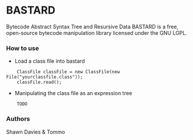 BASTARD
=======
Bytecode Abstract Syntax Tree and Resursive Data
BASTARD is a free, open-source bytecode manipulation library licensed under the GNU LGPL.

### How to use
* Load a class file into bastard
~~~
	ClassFile classFile = new ClassFile(new File("yourclassfile.class"));
	classFile.read();
~~~

* Manipulating the class file as an expression tree
~~~
	TODO
~~~

### Authors
Shawn Davies & Tommo
